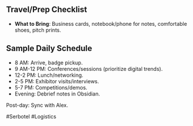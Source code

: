 
## Travel/Prep Checklist
- **What to Bring**: Business cards, notebook/phone for notes, comfortable shoes, pitch prints.

## Sample Daily Schedule
- 8 AM: Arrive, badge pickup.
- 9 AM-12 PM: Conferences/sessions (prioritize digital trends).
- 12-2 PM: Lunch/networking.
- 2-5 PM: Exhibitor visits/interviews.
- 5-7 PM: Competitions/demos.
- Evening: Debrief notes in Obsidian.

Post-day: Sync with Alex.

#Serbotel #Logistics